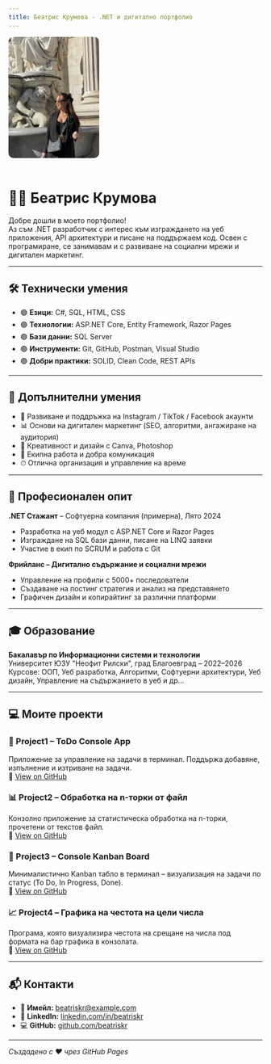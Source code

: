 ```yaml
---
title: Беатрис Крумова - .NET и дигитално портфолио
---
```


<img src="bea-profile.jpg" alt="Беатрис Кръстева" width="180" style="border-radius: 10px; margin-bottom: 20px;">

# 👩‍💻 Беатрис Крумова

Добре дошли в моето портфолио!  
Аз съм .NET разработчик с интерес към изграждането на уеб приложения, API архитектури и писане на поддържаем код. Освен с програмиране, се занимавам и с развиване на социални мрежи и дигитален маркетинг.

---

## 🛠 Технически умения

- 🟢 **Езици:** C#, SQL, HTML, CSS  
- 🟢 **Технологии:** ASP.NET Core, Entity Framework, Razor Pages  
- 🟢 **Бази данни:** SQL Server  
- 🟢 **Инструменти:** Git, GitHub, Postman, Visual Studio  
- 🟢 **Добри практики:** SOLID, Clean Code, REST APIs

---

## 🌟 Допълнителни умения

- 📱 Развиване и поддръжка на Instagram / TikTok / Facebook акаунти
- 📊 Основи на дигитален маркетинг (SEO, алгоритми, ангажиране на аудитория)
- 🎨 Креативност и дизайн с Canva, Photoshop
- 🤝 Екипна работа и добра комуникация
- ⏱ Отлична организация и управление на време

---

## 💼 Професионален опит

**.NET Стажант** – Софтуерна компания (примерна), Лято 2024  
- Разработка на уеб модул с ASP.NET Core и Razor Pages  
- Изграждане на SQL бази данни, писане на LINQ заявки  
- Участие в екип по SCRUM и работа с Git

**Фрийланс – Дигитално съдържание и социални мрежи**  
- Управление на профили с 5000+ последователи  
- Създаване на постинг стратегия и анализ на представянето  
- Графичен дизайн и копирайтинг за различни платформи

---

## 🎓 Образование

**Бакалавър по Информационни системи и технологии**  
Университет ЮЗУ "Неофит Рилски", град Благоевград – 2022–2026  
Курсове: ООП, Уеб разработка, Алгоритми, Софтуерни архитектури, Уеб дизайн, Управление на съдържанието в уеб и др...

---

## 💻 Моите проекти

### 📝 Project1 – ToDo Console App  
Приложение за управление на задачи в терминал. Поддържа добавяне, изпълнение и изтриване на задачи.  
🔗 [View on GitHub](../main/Project1)

### 📊 Project2 – Обработка на n-торки от файл  
Конзолно приложение за статистическа обработка на n-торки, прочетени от текстов файл.  
🔗 [View on GitHub](../main/Project2)

### 🧩 Project3 – Console Kanban Board  
Минималистично Kanban табло в терминал – визуализация на задачи по статус (To Do, In Progress, Done).  
🔗 [View on GitHub](../main/Project3)

### 📈 Project4 – Графика на честота на цели числа  
Програма, която визуализира честота на срещане на числа под формата на бар графика в конзолата.  
🔗 [View on GitHub](../main/Project4)

---

## 📬 Контакти

- 📧 **Имейл:** beatriskr@example.com  
- 🔗 **LinkedIn:** [linkedin.com/in/beatriskr](https://linkedin.com/in/beatriskr)  
- 💻 **GitHub:** [github.com/beatriskr](https://github.com/beatriskr)

---

_Създадено с ❤️ чрез GitHub Pages_

